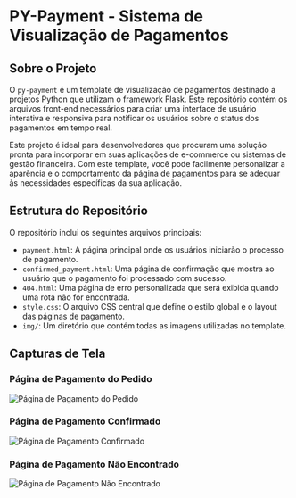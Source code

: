 # PY-Payment - Sistema de Visualização de Pagamentos

## Sobre o Projeto
O `py-payment` é um template de visualização de pagamentos destinado a projetos Python que utilizam o framework Flask. Este repositório contém os arquivos front-end necessários para criar uma interface de usuário interativa e responsiva para notificar os usuários sobre o status dos pagamentos em tempo real.

Este projeto é ideal para desenvolvedores que procuram uma solução pronta para incorporar em suas aplicações de e-commerce ou sistemas de gestão financeira. Com este template, você pode facilmente personalizar a aparência e o comportamento da página de pagamentos para se adequar às necessidades específicas da sua aplicação.

## Estrutura do Repositório
O repositório inclui os seguintes arquivos principais:
- `payment.html`: A página principal onde os usuários iniciarão o processo de pagamento.
- `confirmed_payment.html`: Uma página de confirmação que mostra ao usuário que o pagamento foi processado com sucesso.
- `404.html`: Uma página de erro personalizada que será exibida quando uma rota não for encontrada.
- `style.css`: O arquivo CSS central que define o estilo global e o layout das páginas de pagamento.
- `img/`: Um diretório que contém todas as imagens utilizadas no template.

## Capturas de Tela

### Página de Pagamento do Pedido
![Página de Pagamento do Pedido](caminho/para/sua/imagem/payment_page.png)

### Página de Pagamento Confirmado
![Página de Pagamento Confirmado](caminho/para/sua/imagem/confirmed_payment.png)

### Página de Pagamento Não Encontrado
![Página de Pagamento Não Encontrado](caminho/para/sua/imagem/payment_not_found_page.png)
